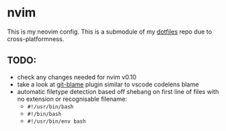 # nvim
This is my neovim config. This is a submodule of my [dotfiles](https://github.com/matsixfive/.dotfiles) repo due to cross-platformness.

## TODO:
- check any changes needed for nvim v0.10
- take a look at [git-blame](https://github.com/f-person/git-blame.nvim) plugin similar to vscode codelens blame
- automatic filetype detection based off shebang on first line of files with no extension or recognisable filename:
  - `#!/usr/bin/bash`
  - `#!/bin/bash`
  - `#!/usr/bin/env bash`
